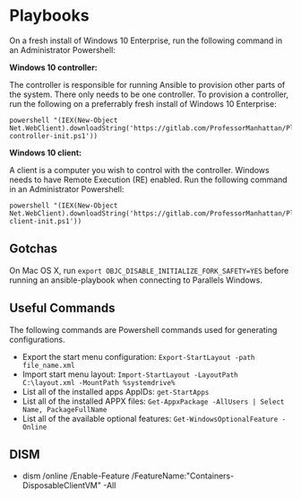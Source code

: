 # Playbooks

On a fresh install of Windows 10 Enterprise, run the following command in an Administrator Powershell:

**Windows 10 controller:**

The controller is responsible for running Ansible to provision other parts of the system. There only needs to be one controller. To provision a controller, run the following on a preferrably fresh install of Windows 10 Enterprise:

```
powershell "(IEX(New-Object Net.WebClient).downloadString('https://gitlab.com/ProfessorManhattan/Playbooks/-/raw/master/files/windows/windows-controller-init.ps1'))
```

**Windows 10 client:**

A client is a computer you wish to control with the controller. Windows needs to have Remote Execution (RE) enabled. Run the following command in an Administrator Powershell:

```
powershell "(IEX(New-Object Net.WebClient).downloadString('https://gitlab.com/ProfessorManhattan/Playbooks/-/raw/master/files/windows/windows-client-init.ps1'))
```

## Gotchas

On Mac OS X, run `export OBJC_DISABLE_INITIALIZE_FORK_SAFETY=YES` before running an ansible-playbook when connecting to Parallels Windows.

## Useful Commands

The following commands are Powershell commands used for generating configurations.

* Export the start menu configuration: `Export-StartLayout -path file_name.xml`
* Import start menu layout: `Import-StartLayout -LayoutPath C:\layout.xml -MountPath %systemdrive%`
* List all of the installed apps AppIDs: `get-StartApps`
* List all of the installed APPX files: `Get-AppxPackage -AllUsers | Select Name, PackageFullName`
* List all of the available optional features: `Get-WindowsOptionalFeature -Online`

## DISM

* dism /online /Enable-Feature /FeatureName:"Containers-DisposableClientVM" -All